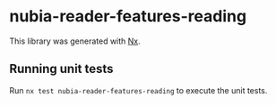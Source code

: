 # nubia-reader-features-reading

This library was generated with [Nx](https://nx.dev).

## Running unit tests

Run `nx test nubia-reader-features-reading` to execute the unit tests.
